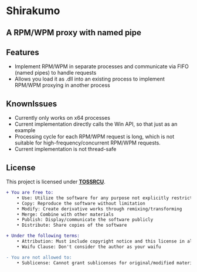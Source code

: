 # Shirakumo
A RPM/WPM proxy with named pipe
---

## Features

- Implement RPM/WPM in separate processes and communicate via FIFO (named pipes) to handle requests
- Allows you load it as .dll into an existing process to implement RPM/WPM proxying in another process

## KnownIssues

- Currently only works on x64 processes
- Current implementation directly calls the Win API, so that just as an example
- Processing cycle for each RPM/WPM request is long, which is not suitable for high-frequency/concurrent RPM/WPM requests.
- Current implementation is not thread-safe

## License

This project is licensed under [**TOSSRCU**](LICENSE).
```diff
+ You are free to:
	• Use: Utilize the software for any purpose not explicitly restricted
	• Copy: Reproduce the software without limitation
	• Modify: Create derivative works through remixing/transforming
	• Merge: Combine with other materials
	• Publish: Display/communicate the software publicly
	• Distribute: Share copies of the software

+ Under the following terms:
	• Attribution: Must include copyright notice and this license in all copies
	• Waifu Clause: Don't consider the author as your waifu

- You are not allowed to:
	• Sublicense: Cannot grant sublicenses for original/modified material

```

